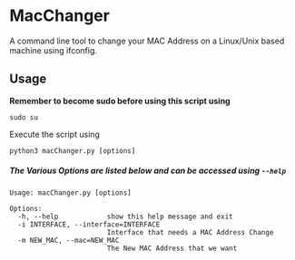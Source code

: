 # MacChanger
A command line tool to change your MAC Address on a Linux/Unix based machine using ifconfig.

## Usage

**Remember to become sudo before using this script using**
```
sudo su
```

Execute the script using 
```
python3 macChanger.py [options]
```
##### The Various Options are listed below and can be accessed using ```--help```

```
Usage: macChanger.py [options]

Options:
  -h, --help            show this help message and exit
  -i INTERFACE, --interface=INTERFACE
                        Interface that needs a MAC Address Change
  -m NEW_MAC, --mac=NEW_MAC
                        The New MAC Address that we want
```

